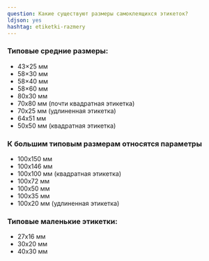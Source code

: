 ```yaml
---
question: Какие существуют размеры самоклеящихся этикеток?
ldjson: yes
hashtag: etiketki-razmery
---
```


### Типовые средние размеры:

* 43×25 мм
* 58×30 мм
* 58×40 мм
* 58×60 мм
* 80х30 мм
* 70х80 мм (почти квадратная этикетка)
* 70х25 мм (удлиненная этикетка)
* 64х51 мм
* 50х50 мм (квадратная этикетка)

### К большим типовым размерам относятся параметры

* 100х150 мм
* 100х146 мм
* 100х100 мм (квадратная этикетка)
* 100х72 мм
* 100х50 мм
* 100х35 мм
* 100х20 мм (удлиненная этикетка)

### Типовые маленькие этикетки:

* 27х16 мм
* 30х20 мм
* 40х30 мм
